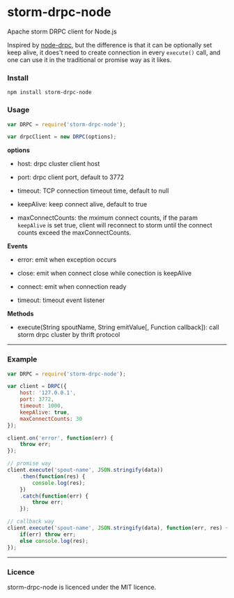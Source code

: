 # storm-drpc-node

Apache storm DRPC client for Node.js

Inspired by [node-drpc](https://github.com/rkatti/node-drpc), but the difference is that it can be optionally set keep alive, it does't need to create connection in every `execute()` call, and one can use it in the traditional or promise way as it likes.

### Install

`npm install storm-drpc-node`

### Usage

``` js
var DRPC = require('storm-drpc-node');

var drpcClient = new DRPC(options);
```

**options**

- host: drpc cluster client host

- port: drpc client port, default to 3772

- timeout: TCP connection timeout time, default to null

- keepAlive: keep connect alive, default to true

- maxConnectCounts: the mximum connect counts, if the param `keepAlive` is set true, client will reconnect to storm until the connect counts exceed the maxConnectCounts.

**Events**

- error: emit when exception occurs

- close: emit when connect close while conection is keepAlive

- connect: emit when connection ready

- timeout: timeout event listener

**Methods**

- execute(String spoutName, String emitValue[, Function callback]): call storm drpc cluster by thrift protocol

---

### Example

``` js
var DRPC = require('storm-drpc-node');

var client = DRPC({
    host: '127.0.0.1',
    port: 3772,
    timeout: 1000,
    keepAlive: true,
    maxConnectCounts: 30
});

client.on('error', function(err) {
    throw err;
});

// promise way
client.execute('spout-name', JSON.stringify(data))
    .then(function(res) {
        console.log(res);
    })
    .catch(function(err) {
        throw err;
    });

// callback way
client.execute('spout-name', JSON.stringify(data), function(err, res) {
    if(err) throw err;
    else console.log(res);
});
```

---

### Licence

storm-drpc-node is licenced under the MIT licence.
